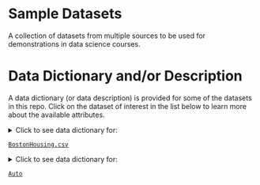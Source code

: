 # Sample Datasets

A collection of datasets from multiple sources to be used for demonstrations in data science courses. 

# Data Dictionary and/or Description

A data dictionary (or data description) is provided for some of the datasets in this repo. Click on the dataset of interest in the list below to learn more about the available attributes.

<details>
  <summary> Click to see data dictionary for: 

  [`BostonHousing.csv`](https://github.com/reisanar/datasets/blob/master/BostonHousing.csv)
  </summary>
  
  Variables |  Description
------------|----------------------------------------------------------------
`CRIM`      | Crime rate
`ZN`        | Percentage of residential land zoned for lots over 25,000 ft2
`INDUS`     | Percentage of land occupied by non-retail business
`CHAS`      | Does tract bound Charles River (`= 1` if tract bounds river, `= 0` otherwise)
`NOX`       | Nitric oxide concentration (parts per 10 million)
`RM`        | Average number of rooms per dwelling
`AGE`       | Percentage of owner-occupied units built prior to 1940
`DIS`       | Weighted distances to five Boston employment centers
`RAD`       | Index of accessibility to radial highways
`TAX`       | Full-value property tax rate per $10,000
`PTRATIO`   | Pupil-to-teacher ratio by town
`LSTAT`     | Percentage of lower status of the population
`MEDV`      | Median value of owner-occupied homes in $1000s
`CAT.MEDV`  | Is median value of owner-occupied homes in tract above $30,000 (`CAT.MEDV = 1`) or not (`CAT.MEDV = 0`)

</details>

<details>
  <summary> Click to see data dictionary for:
    
  [`Auto`](https://github.com/reisanar/datasets/blob/master/Auto.csv)
  </summary>
  
  Variables |  Description
------------|----------------------------------------------------------------
`var1`      | some description
`var2`      | some description

</details>
